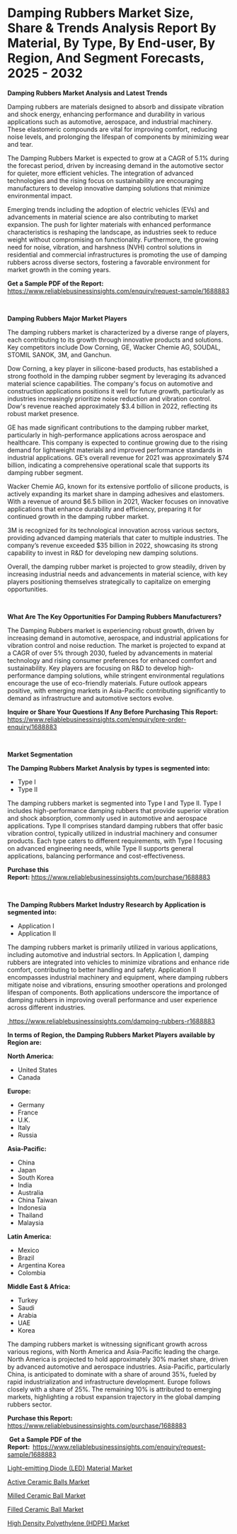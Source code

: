 <p><h1>Damping Rubbers Market Size, Share & Trends Analysis Report By Material, By Type, By End-user, By Region, And Segment Forecasts, 2025 - 2032</h1></p><p><strong>Damping Rubbers Market Analysis and Latest Trends</strong></p>
<p><p>Damping rubbers are materials designed to absorb and dissipate vibration and shock energy, enhancing performance and durability in various applications such as automotive, aerospace, and industrial machinery. These elastomeric compounds are vital for improving comfort, reducing noise levels, and prolonging the lifespan of components by minimizing wear and tear.</p><p>The Damping Rubbers Market is expected to grow at a CAGR of 5.1% during the forecast period, driven by increasing demand in the automotive sector for quieter, more efficient vehicles. The integration of advanced technologies and the rising focus on sustainability are encouraging manufacturers to develop innovative damping solutions that minimize environmental impact. </p><p>Emerging trends including the adoption of electric vehicles (EVs) and advancements in material science are also contributing to market expansion. The push for lighter materials with enhanced performance characteristics is reshaping the landscape, as industries seek to reduce weight without compromising on functionality. Furthermore, the growing need for noise, vibration, and harshness (NVH) control solutions in residential and commercial infrastructures is promoting the use of damping rubbers across diverse sectors, fostering a favorable environment for market growth in the coming years.</p></p>
<p><strong>Get a Sample PDF of the Report:&nbsp;</strong> <a href="https://www.reliablebusinessinsights.com/enquiry/request-sample/1688883?utm_campaign=950&utm_medium=2&utm_source=Github&utm_content=ia&utm_term=06012025&utm_id=damping-rubbers">https://www.reliablebusinessinsights.com/enquiry/request-sample/1688883</a></p>
<p>&nbsp;</p>
<p><strong>Damping Rubbers Major Market Players</strong></p>
<p><p>The damping rubbers market is characterized by a diverse range of players, each contributing to its growth through innovative products and solutions. Key competitors include Dow Corning, GE, Wacker Chemie AG, SOUDAL, STOMIL SANOK, 3M, and Ganchun. </p><p>Dow Corning, a key player in silicone-based products, has established a strong foothold in the damping rubber segment by leveraging its advanced material science capabilities. The company's focus on automotive and construction applications positions it well for future growth, particularly as industries increasingly prioritize noise reduction and vibration control. Dow's revenue reached approximately $3.4 billion in 2022, reflecting its robust market presence.</p><p>GE has made significant contributions to the damping rubber market, particularly in high-performance applications across aerospace and healthcare. This company is expected to continue growing due to the rising demand for lightweight materials and improved performance standards in industrial applications. GE’s overall revenue for 2021 was approximately $74 billion, indicating a comprehensive operational scale that supports its damping rubber segment.</p><p>Wacker Chemie AG, known for its extensive portfolio of silicone products, is actively expanding its market share in damping adhesives and elastomers. With a revenue of around $6.5 billion in 2021, Wacker focuses on innovative applications that enhance durability and efficiency, preparing it for continued growth in the damping rubber market.</p><p>3M is recognized for its technological innovation across various sectors, providing advanced damping materials that cater to multiple industries. The company’s revenue exceeded $35 billion in 2022, showcasing its strong capability to invest in R&D for developing new damping solutions.</p><p>Overall, the damping rubber market is projected to grow steadily, driven by increasing industrial needs and advancements in material science, with key players positioning themselves strategically to capitalize on emerging opportunities.</p></p>
<p>&nbsp;</p>
<p><strong>What Are The Key Opportunities For Damping Rubbers Manufacturers?</strong></p>
<p><p>The Damping Rubbers market is experiencing robust growth, driven by increasing demand in automotive, aerospace, and industrial applications for vibration control and noise reduction. The market is projected to expand at a CAGR of over 5% through 2030, fueled by advancements in material technology and rising consumer preferences for enhanced comfort and sustainability. Key players are focusing on R&D to develop high-performance damping solutions, while stringent environmental regulations encourage the use of eco-friendly materials. Future outlook appears positive, with emerging markets in Asia-Pacific contributing significantly to demand as infrastructure and automotive sectors evolve.</p></p>
<p><strong>Inquire or Share Your Questions If Any Before Purchasing This Report:</strong> <a href="https://www.reliablebusinessinsights.com/enquiry/pre-order-enquiry/1688883?utm_campaign=950&utm_medium=2&utm_source=Github&utm_content=ia&utm_term=06012025&utm_id=damping-rubbers">https://www.reliablebusinessinsights.com/enquiry/pre-order-enquiry/1688883</a></p>
<p>&nbsp;</p>
<p><strong>Market Segmentation</strong></p>
<p><strong>The Damping Rubbers Market Analysis by types is segmented into:</strong></p>
<p><ul><li>Type I</li><li>Type II</li></ul></p>
<p><p>The damping rubbers market is segmented into Type I and Type II. Type I includes high-performance damping rubbers that provide superior vibration and shock absorption, commonly used in automotive and aerospace applications. Type II comprises standard damping rubbers that offer basic vibration control, typically utilized in industrial machinery and consumer products. Each type caters to different requirements, with Type I focusing on advanced engineering needs, while Type II supports general applications, balancing performance and cost-effectiveness.</p></p>
<p><strong>Purchase this Report:&nbsp;</strong><a href="https://www.reliablebusinessinsights.com/purchase/1688883?utm_campaign=950&utm_medium=2&utm_source=Github&utm_content=ia&utm_term=06012025&utm_id=damping-rubbers">https://www.reliablebusinessinsights.com/purchase/1688883</a></p>
<p>&nbsp;</p>
<p><strong>The Damping Rubbers Market Industry Research by Application is segmented into:</strong></p>
<p><ul><li>Application I</li><li>Application II</li></ul></p>
<p><p>The damping rubbers market is primarily utilized in various applications, including automotive and industrial sectors. In Application I, damping rubbers are integrated into vehicles to minimize vibrations and enhance ride comfort, contributing to better handling and safety. Application II encompasses industrial machinery and equipment, where damping rubbers mitigate noise and vibrations, ensuring smoother operations and prolonged lifespan of components. Both applications underscore the importance of damping rubbers in improving overall performance and user experience across different industries.</p></p>
<p><a href="https://www.reliablebusinessinsights.com/damping-rubbers-r1688883?utm_campaign=950&utm_medium=2&utm_source=Github&utm_content=ia&utm_term=06012025&utm_id=damping-rubbers">&nbsp;https://www.reliablebusinessinsights.com/damping-rubbers-r1688883</a></p>
<p><strong>In terms of Region, the Damping Rubbers Market Players available by Region are:</strong></p>
<p>
    <p> <strong> North America: </strong>
        <ul>
            <li>United States</li>
            <li>Canada</li>
        </ul>
        </p> 
    <p> <strong> Europe: </strong>
        <ul>
            <li>Germany</li>
            <li>France</li>
            <li>U.K.</li>
            <li>Italy</li>
            <li>Russia</li>
        </ul>
        </p> 
    <p> <strong> Asia-Pacific: </strong>
        <ul>
            <li>China</li>
            <li>Japan</li>
            <li>South Korea</li>
            <li>India</li>
            <li>Australia</li>
            <li>China Taiwan</li>
            <li>Indonesia</li>
            <li>Thailand</li>
            <li>Malaysia</li>
        </ul>
        </p> 
    <p> <strong> Latin America: </strong>
        <ul>
            <li>Mexico</li>
            <li>Brazil</li>
            <li>Argentina Korea</li>
            <li>Colombia</li>
        </ul>
        </p> 
    <p> <strong> Middle East & Africa: </strong>
        <ul>
            <li>Turkey</li>
            <li>Saudi</li>
            <li>Arabia</li>
            <li>UAE</li>
            <li>Korea</li>
        </ul>
    </p>
    </p>
<p><p>The damping rubbers market is witnessing significant growth across various regions, with North America and Asia-Pacific leading the charge. North America is projected to hold approximately 30% market share, driven by advanced automotive and aerospace industries. Asia-Pacific, particularly China, is anticipated to dominate with a share of around 35%, fueled by rapid industrialization and infrastructure development. Europe follows closely with a share of 25%. The remaining 10% is attributed to emerging markets, highlighting a robust expansion trajectory in the global damping rubbers sector.</p></p>
<p><strong>Purchase this Report: </strong><a href="https://www.reliablebusinessinsights.com/purchase/1688883?utm_campaign=950&utm_medium=2&utm_source=Github&utm_content=ia&utm_term=06012025&utm_id=damping-rubbers">https://www.reliablebusinessinsights.com/purchase/1688883</a></p>
<p>&nbsp;<strong>Get a Sample PDF of the Report:&nbsp;&nbsp;</strong><a href="https://www.reliablebusinessinsights.com/enquiry/request-sample/1688883?utm_campaign=950&utm_medium=2&utm_source=Github&utm_content=ia&utm_term=06012025&utm_id=damping-rubbers">https://www.reliablebusinessinsights.com/enquiry/request-sample/1688883</a></p>
<p><strong></strong></p>
<p><p><a href="https://github.com/kimberjam0i/Market-Research-Report-List-1/blob/main/light-emitting-diode-led-material-market.md?utm_campaign=950&utm_medium=2&utm_source=Github&utm_content=ia&utm_term=06012025&utm_id=damping-rubbers">Light-emitting Diode (LED) Material Market</a></p><p><a href="https://www.linkedin.com/pulse/future-active-ceramic-balls-market-global-forecast-trends-mc5gc?utm_campaign=950&utm_medium=2&utm_source=Github&utm_content=ia&utm_term=06012025&utm_id=damping-rubbers">Active Ceramic Balls Market</a></p><p><a href="https://www.linkedin.com/pulse/milled-ceramic-ball-market-share-revenue-analysis-segment-forecasts-ryimf?utm_campaign=950&utm_medium=2&utm_source=Github&utm_content=ia&utm_term=06012025&utm_id=damping-rubbers">Milled Ceramic Ball Market</a></p><p><a href="https://www.linkedin.com/pulse/filled-ceramic-ball-market-overview-regional-outlook-competitive-ajzqf?utm_campaign=950&utm_medium=2&utm_source=Github&utm_content=ia&utm_term=06012025&utm_id=damping-rubbers">Filled Ceramic Ball Market</a></p><p><a href="https://github.com/lashaunm5st/Market-Research-Report-List-1/blob/main/high-density-polyethylene-hdpe-market.md?utm_campaign=950&utm_medium=2&utm_source=Github&utm_content=ia&utm_term=06012025&utm_id=damping-rubbers">High Density Polyethylene (HDPE) Market</a></p></p>
